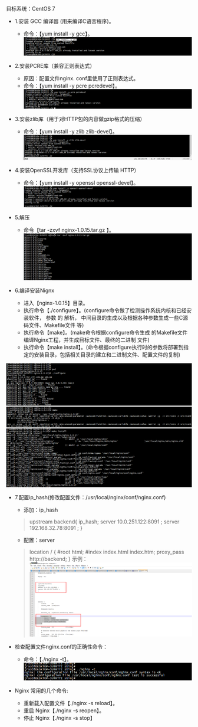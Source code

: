 
目标系统：CentOS 7

* 1.安装 GCC 编译器 (用来编译C语言程序)。
    * 命令：【yum install -y gcc】。
![](images/nginx2.png)
* 2.安装PCRE库（兼容正则表达式）
    * 原因：配置文件nginx. conf里使用了正则表达式。
    * 命令：【yum install -y pcre pcredevel】。              
![](images/nginx3.png)
* 3.安装zlib库（用于对HTTP包的内容做gzip格式的压缩）
    * 命令：【yum install -y zlib zlib-devel】。
![](images/nginx4.png)
* 4.安装OpenSSL开发库（支持SSL协议上传输 HTTP）
    * 命令：【yum install -y openssl openssl-devel】。
![](images/nginx5.png)
       
* 5.解压
    * 命令【tar -zxvf nginx-1.0.15.tar.gz 】。
![](images/nginx6.png)

* 6.编译安装Nignx
    * 进入【nginx-1.0.15】目录。
    * 执行命令【./configure】。(configure命令做了检测操作系统内核和已经安装软件， 参数 的 解析， 中间目录的生成以及根据各种参数生成一些C源码文件、Makefile文件 等)
    * 执行命令【make】。(make命令根据configure命令生成 的Makefile文件编译Nginx工程，并生成目标文件、最终的二进制 文件)
    * 执行命令【make install】。(命令根据configure执行时的参数将部署到指定的安装目录，包括相关目录的建立和二进制文件、配置文件的复制)

![](images/nginx7.png)
![](images/nginx8.png)
![](images/nginx9.png)

* 7.配置ip_hash(修改配置文件：/usr/local/nginx/conf/nginx.conf)
    * 添加：ip_hash
    > upstream backend{
          ip_hash;
          server 10.0.251.122:8091 ;
          server 192.168.32.78:8091 ; 
      	}
    * 配置：server
    >  location / {
                  #root   html;
                  #index  index.html index.htm;
      			proxy_pass http://backend;
              }
示例：
![](images/nginx10.png)

* 检查配置文件nginx.conf的正确性命令：
    * 命令：【./nginx -t】。
![](images/nginx11.png)  

*  Nginx 常用的几个命令:
    * 重新载入配置文件【./nginx -s reload】。
    * 重启 Nginx【./nginx -s reopen】。
    * 停止 Nginx【./nginx -s stop】











